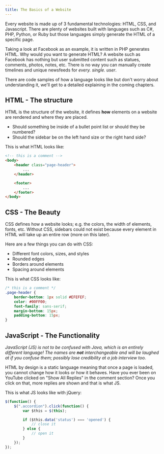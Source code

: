 ```yaml
---
title: The Basics of a Website
---
```


Every website is made up of 3 fundamental technologies: HTML, CSS, and Javascript. There are plenty of websites built with languages such as C#, PHP, Python, or Ruby but those languages simply generate the HTML of a specific page.

Taking a look at Facebook as an example, it is written in PHP generates HTML. Why would you want to generate HTML? A website such as Facebook has nothing but user submitted content such as statues, comments, photos, notes, etc. There is no way you can manually create timelines and unique newsfeeds for *every. single. user*.

There are code samples of how a language looks like but don't worry about understanding it, we'll get to a detailed explaining in the coming chapters.

## HTML - The structure

HTML is the structure of the website, it defines **how** elements on a website are rendered and where they are placed.

- Should something be inside of a bullet point list or should they be numbered?
- Should the sidebar be on the left hand size or the right hand side?

This is what HTML looks like:

```html
<!-- this is a comment -->
<body>
    <header class="page-header">
        ...
    </header>

    <footer>
        ...
    </footer>
</body>
```

## CSS - The Beauty

CSS defines how a website looks; e.g. the colors, the width of elements, fonts, etc. Without CSS, sidebars could not exist because every element in HTML will take up an entire row (more on this later).

Here are a few things you can do with CSS:

- Different font colors, sizes, and styles
- Rounded edges
- Borders around elements
- Spacing around elements

This is what CSS looks like:

```css
/* this is a comment */
.page-header {
    border-bottom: 1px solid #EFEFEF;
    color: #00FF00;
    font-family: sans-serif;
    margin-bottom: 15px;
    padding-bottom: 15px;
}
```

## JavaScript - The Functionality

_JavaScript (JS) is not to be confused with Java, which is an entirely different language! The names are **not** interchangeable and will be laughed at if you confuse them; possibly lose credibility at a job interview too._

HTML by design is a static language meaning that once a page is loaded, you cannot change how it looks or how it behaves. Have you ever been on YouTube clicked on "Show All Replies" in the comment section? Once you click on that, more replies are shown and that is what JS.

This is what JS looks like with jQuery:

```js
$(function() {
    $(".accordion").click(function() {
        var $this = $(this);

        if ($this.data('status') === 'opened') {
            // close it
        } else {
            // open it
        }
    });
});
```